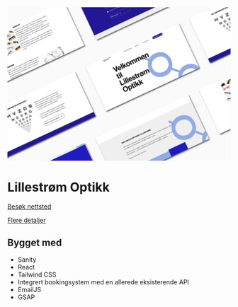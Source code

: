 <img width="1510" alt="lillestrom" src="/public/identity/lillestromWeb2.jpg">

# Lillestrøm Optikk

[Besøk nettsted](https://www.lillestromoptikk.no)

[Flere detaljer](https://www.mathildeelinor.no/lillestrom-optikk)

## Bygget med

- Sanity
- React
- Tailwind CSS
- Integrert bookingsystem med en allerede eksisterende API
- EmailJS
- GSAP
